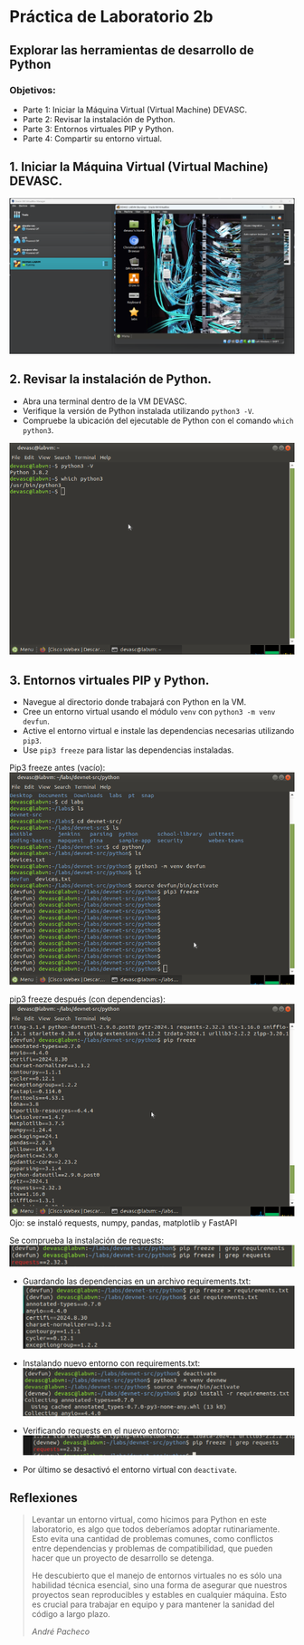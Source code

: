 # Práctica de Laboratorio 2b

## **Explorar las herramientas de desarrollo de Python**

### Objetivos:

- Parte 1: Iniciar la Máquina Virtual (Virtual Machine) DEVASC.
- Parte 2: Revisar la instalación de Python.
- Parte 3: Entornos virtuales PIP y Python.
- Parte 4: Compartir su entorno virtual.

## 1. Iniciar la Máquina Virtual (Virtual Machine) DEVASC.

![alt text](images/image.png)

## 2. Revisar la instalación de Python.

- Abra una terminal dentro de la VM DEVASC.
- Verifique la versión de Python instalada utilizando `python3 -V`.
- Compruebe la ubicación del ejecutable de Python con el comando `which python3`.

![alt text](images/image-1.png)

## 3. Entornos virtuales PIP y Python.

- Navegue al directorio donde trabajará con Python en la VM.
- Cree un entorno virtual usando el módulo `venv` con `python3 -m venv devfun`.
- Active el entorno virtual e instale las dependencias necesarias utilizando `pip3`.
- Use `pip3 freeze` para listar las dependencias instaladas.

Pip3 freeze antes (vacío):
![alt text](images/image-2.png)

pip3 freeze después (con dependencias):
![alt text](images/image-3.png)
Ojo: se instaló requests, numpy, pandas, matplotlib y FastAPI

Se comprueba la instalación de requests:
![alt text](images/image-4.png)

- Guardando las dependencias en un archivo requirements.txt:
  ![alt text](images/image-5.png)

- Instalando nuevo entorno con requirements.txt:
  ![alt text](images/image-6.png)

- Verificando requests en el nuevo entorno:
  ![alt text](images/image-7.png)

- Por último se desactivó el entorno virtual con `deactivate`.

## Reflexiones

> Levantar un entorno virtual, como hicimos para Python en este laboratorio, es algo que todos deberíamos adoptar rutinariamente. Esto evita una cantidad de problemas comunes, como conflictos entre dependencias y problemas de compatibilidad, que pueden hacer que un proyecto de desarrollo se detenga.
>
> He descubierto que el manejo de entornos virtuales no es sólo una habilidad técnica esencial, sino una forma de asegurar que nuestros proyectos sean reproducibles y estables en cualquier máquina. Esto es crucial para trabajar en equipo y para mantener la sanidad del código a largo plazo.
>
> _André Pacheco_
